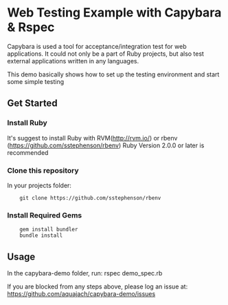 # Web Testing Example with Capybara & Rspec

Capybara is used a tool for acceptance/integration test for web applications. It could not only be a part of Ruby projects, but also test external applications written in any languages.

This demo basically shows how to set up the testing environment and start some simple testing

## Get Started

### Install Ruby

It's suggest to install Ruby with RVM(http://rvm.io/) or rbenv (https://github.com/sstephenson/rbenv)
Ruby Version 2.0.0 or later is recommended

### Clone this repository
In your projects folder:
```
    git clone https://github.com/sstephenson/rbenv
```

### Install Required Gems
```
    gem install bundler
    bundle install
```
## Usage
In the capybara-demo folder, run:
    rspec demo_spec.rb

If you are blocked from any steps above, please log an issue at: https://github.com/aquajach/capybara-demo/issues


